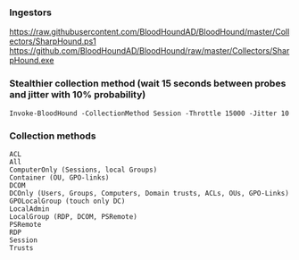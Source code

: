 ### Ingestors
https://raw.githubusercontent.com/BloodHoundAD/BloodHound/master/Collectors/SharpHound.ps1  
https://github.com/BloodHoundAD/BloodHound/raw/master/Collectors/SharpHound.exe  

### Stealthier collection method (wait 15 seconds between probes and jitter with 10% probability)
```
Invoke-BloodHound -CollectionMethod Session -Throttle 15000 -Jitter 10
```

### Collection methods
```
ACL
All
ComputerOnly (Sessions, local Groups)
Container (OU, GPO-links)
DCOM
DCOnly (Users, Groups, Computers, Domain trusts, ACLs, OUs, GPO-Links)
GPOLocalGroup (touch only DC)
LocalAdmin
LocalGroup (RDP, DCOM, PSRemote)
PSRemote
RDP
Session
Trusts
```


